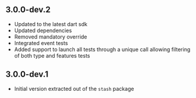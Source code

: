 ## 3.0.0-dev.2

- Updated to the latest dart sdk
- Updated dependencies
- Removed mandatory override
- Integrated event tests
- Added support to launch all tests through a unique call allowing filtering of both type and features tests

## 3.0.0-dev.1

- Initial version extracted out of the `stash` package